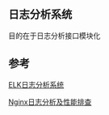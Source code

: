 ## 日志分析系统

目的在于日志分析接口模块化



##  参考

[ELK日志分析系统](http://467754239.blog.51cto.com/4878013/1700828)

[Nginx日志分析及性能排查](http://mp.weixin.qq.com/s/A1ufVgi3VFuSGRh4Ju5puA)